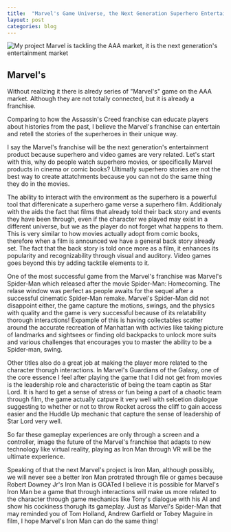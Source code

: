 ```yaml
---
title:  "Marvel's Game Universe, the Next Generation Superhero Entertainment"
layout: post
categories: blog
---
```

![My project](https://user-images.githubusercontent.com/29043325/209707864-59e74a24-f2e5-46db-8c00-4ba28102b5d1.png)
Marvel is tackling the AAA market, it is the next generation's entertainment market 



## Marvel's

Without realizing it there is alredy series of "Marvel's" game on the AAA market. Although they are not totally connected, but it is already a franchise. 

Comparing to how the Assassin's Creed franchise can educate players about histories from the past, I believe the Marvel's franchise can entertain and retell the stories of the superheroes in their unique way. 

I say the Marvel's franchise will be the next generation's entertainment product because superhero and video games are very related. Let's start with this, why do people watch superhero movies, or specifically Marvel products in cinema or comic books? Ultimatly superhero stories are not the best way to create attatchments because you can not do the same thing they do in the movies.    

The ability to interact with the environment as the superhero is a powerful tool that differenicate a superhero game verse a superhero film. Additionaly with the aids the fact that films that already told their back story and events they have been through, even if the character we played may exist in a different universe, but we as the player do not forget what happens to them. This is very similar to how movies actually adopt from comic books, therefore when a film is announced we have a general back story already set. The fact that the back story is told once more as a film, it enhances its popularity and recognizability through visual and auditory. Video games goes beyond this by adding tacktile elements to it. 

One of the most successful game from the Marvel's franchise was Marvel's Spider-Man which released after the movie Spider-Man: Homecoming. The relase window was perfect as people awaits for the sequel after a successful cinematic Spider-Man remake. Marvel's Spider-Man did not disappoint either, the game capture the motions, swings, and the physics with quality and the game is very successful because of its relatability thorough interactions! Expample of this is having collectables scatter around the accurate recreation of Manhattan with activies like taking picture of landmarks and sightsees or finding old backpacks to unlock more suits and various challenges that encourages you to master the ability to be a Spider-man, swing. 

Other titles also do a great job at making the player more related to the character thorugh interactions. In Marvel's Guardians of the Galaxy, one of the core essence I feel after playing the game that I did not get from movies is the leadership role and characteristic of being the team captin as Star Lord. It is hard to get a sense of stress or fun being a part of a chaotic team through film, the game actually catpure it very well with selcetion dialogue suggesting to whether or not to throw Rocket across the cliff to gain access easier and the Huddle Up mechanic that capture the sense of leadership of Star Lord very well.

So far these gameplay experiences are only through a screen and a controller, image the future of the Marvel's franchise that adapts to new technology like virtual reality, playing as Iron Man through VR will be the ultimate experience.

Speaking of that the next Marvel's project is Iron Man, although possibly, we will never see a better Iron Man protrated through file or games because Robert Downey Jr's Iron Man is GOATed I believe it is possible for Marvel's Iron Man be a game that through interactions will make us more related to the character through game mechanics like Tony's dialogue with his AI and show his cockiness thorugh its gameplay. Just as Marvel's Spider-Man that may reminded you of Tom Holland, Andrew Garfield or Tobey Maguire in film, I hope Marvel's Iron Man can do the same thing!

